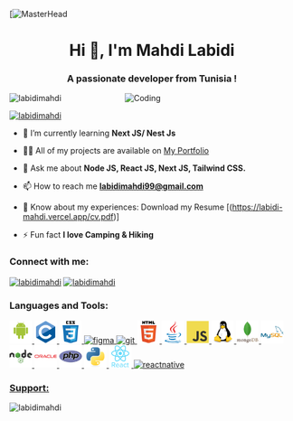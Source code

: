 [![MasterHead]((https://labidi-mahdi.vercel.app/))
 
<h1 align="center">Hi 👋, I'm Mahdi Labidi</h1>
<h3 align="center">A passionate  developer from Tunisia !</h3>
<img align="right" alt="Coding" width="300" src="https://i.ibb.co/Kz6yx4n/profile-pic-3-modified.png">


<p align="left"> <img src="https://labidi-mahdi.vercel.app/img/hero/a3.png" alt="labidimahdi" /> </p>

<p align="left"> <a href="https://labidi-mahdi.vercel.app/" target="blank"><img src="https://labidi-mahdi.vercel.app/img/hero/a3.png" alt="labidimahdi" /></a> </p>



- 🌱 I’m currently learning **Next JS/ Nest Js**

- 👨‍💻 All of my projects are available on  [My Portfolio](https://labidi-mahdi.vercel.app/)

- 💬 Ask me about **Node JS, React JS, Next JS, Tailwind CSS.**

- 📫 How to reach me **labidimahdi99@gmail.com**

- 📄 Know about my experiences: Download my Resume [(https://labidi-mahdi.vercel.app/cv.pdf)]

- ⚡ Fun fact **I love Camping & Hiking**

<h3 align="left">Connect with me:</h3>
<p align="left">
<a href="https://labidi-mahdi.vercel.app" target="blank"><img align="center" src="https://raw.githubusercontent.com/rahuldkjain/github-profile-readme-generator/master/src/images/icons/Social/devto.svg" alt="labidimahdi" height="30" width="40" /></a>
<a href="https://www.linkedin.com/in/mahdi-labidi-981344171/" target="blank"><img align="center" src="https://raw.githubusercontent.com/rahuldkjain/github-profile-readme-generator/master/src/images/icons/Social/linked-in-alt.svg" alt="labidimahdi" height="30" width="40" /></a>
</p>

<h3 align="left">Languages and Tools:</h3>
<p align="left"> <a href="https://developer.android.com" target="_blank" rel="noreferrer"> <img src="https://raw.githubusercontent.com/devicons/devicon/master/icons/android/android-original-wordmark.svg" alt="android" width="40" height="40"/> </a> <a href="https://www.cprogramming.com/" target="_blank" rel="noreferrer"> <img src="https://raw.githubusercontent.com/devicons/devicon/master/icons/c/c-original.svg" alt="c" width="40" height="40"/> </a> <a href="https://www.w3schools.com/css/" target="_blank" rel="noreferrer"> <img src="https://raw.githubusercontent.com/devicons/devicon/master/icons/css3/css3-original-wordmark.svg" alt="css3" width="40" height="40"/> </a> <a href="https://www.figma.com/" target="_blank" rel="noreferrer"> <img src="https://www.vectorlogo.zone/logos/figma/figma-icon.svg" alt="figma" width="40" height="40"/> </a> <a href="https://git-scm.com/" target="_blank" rel="noreferrer"> <img src="https://www.vectorlogo.zone/logos/git-scm/git-scm-icon.svg" alt="git" width="40" height="40"/> </a> <a href="https://www.w3.org/html/" target="_blank" rel="noreferrer"> <img src="https://raw.githubusercontent.com/devicons/devicon/master/icons/html5/html5-original-wordmark.svg" alt="html5" width="40" height="40"/> </a> <a href="https://www.java.com" target="_blank" rel="noreferrer"> <img src="https://raw.githubusercontent.com/devicons/devicon/master/icons/java/java-original.svg" alt="java" width="40" height="40"/> </a> <a href="https://developer.mozilla.org/en-US/docs/Web/JavaScript" target="_blank" rel="noreferrer"> <img src="https://raw.githubusercontent.com/devicons/devicon/master/icons/javascript/javascript-original.svg" alt="javascript" width="40" height="40"/> </a> <a href="https://www.linux.org/" target="_blank" rel="noreferrer"> <img src="https://raw.githubusercontent.com/devicons/devicon/master/icons/linux/linux-original.svg" alt="linux" width="40" height="40"/> </a> <a href="https://www.mongodb.com/" target="_blank" rel="noreferrer"> <img src="https://raw.githubusercontent.com/devicons/devicon/master/icons/mongodb/mongodb-original-wordmark.svg" alt="mongodb" width="40" height="40"/> </a> <a href="https://www.mysql.com/" target="_blank" rel="noreferrer"> <img src="https://raw.githubusercontent.com/devicons/devicon/master/icons/mysql/mysql-original-wordmark.svg" alt="mysql" width="40" height="40"/> </a> <a href="https://nodejs.org" target="_blank" rel="noreferrer"> <img src="https://raw.githubusercontent.com/devicons/devicon/master/icons/nodejs/nodejs-original-wordmark.svg" alt="nodejs" width="40" height="40"/> </a> <a href="https://www.oracle.com/" target="_blank" rel="noreferrer"> <img src="https://raw.githubusercontent.com/devicons/devicon/master/icons/oracle/oracle-original.svg" alt="oracle" width="40" height="40"/> </a> <a href="https://www.php.net" target="_blank" rel="noreferrer"> <img src="https://raw.githubusercontent.com/devicons/devicon/master/icons/php/php-original.svg" alt="php" width="40" height="40"/> </a> <a href="https://www.python.org" target="_blank" rel="noreferrer"> <img src="https://raw.githubusercontent.com/devicons/devicon/master/icons/python/python-original.svg" alt="python" width="40" height="40"/> </a> <a href="https://reactjs.org/" target="_blank" rel="noreferrer"> <img src="https://raw.githubusercontent.com/devicons/devicon/master/icons/react/react-original-wordmark.svg" alt="react" width="40" height="40"/> </a> <a href="https://reactnative.dev/" target="_blank" rel="noreferrer"> <img src="https://reactnative.dev/img/header_logo.svg" alt="reactnative" width="40" height="40"/>   </p>

<h3 align="left">Support:</h3>

<p><a href="https://buymeacoffee.com/labidimahdi"> <img align="left" src="https://cdn.buymeacoffee.com/buttons/v2/default-yellow.png" height="50" width="210" alt="labidimahdi" /></a></p><br><br>


 <h1 align="center"></h1>

<p align="center">
   
</i>
   
